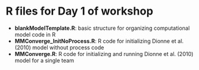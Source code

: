 # R files for Day 1 of workshop
- **blankModelTemplate.R**: basic structure for organizing computational model code in R
- **MMConverge_InitNoProcess.R**: R code for initializing Dionne et al. (2010) model without process code
- **MMConverge.R**: R code for initializing and running Dionne et al. (2010) model for a single team
